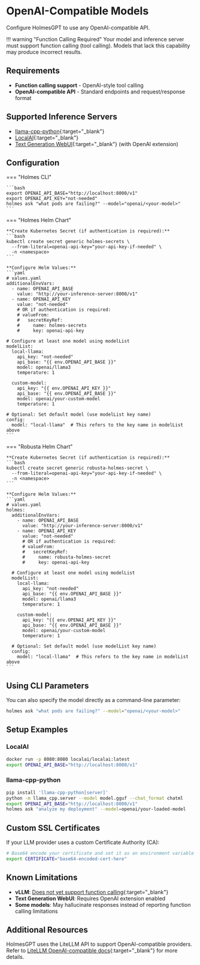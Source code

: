 # OpenAI-Compatible Models

Configure HolmesGPT to use any OpenAI-compatible API.

!!! warning "Function Calling Required"
    Your model and inference server must support function calling (tool calling). Models that lack this capability may produce incorrect results.

## Requirements

- **Function calling support** - OpenAI-style tool calling
- **OpenAI-compatible API** - Standard endpoints and request/response format

## Supported Inference Servers

- [llama-cpp-python](https://github.com/abetlen/llama-cpp-python){:target="_blank"}
- [LocalAI](https://localai.io/){:target="_blank"}
- [Text Generation WebUI](https://github.com/oobabooga/text-generation-webui){:target="_blank"} (with OpenAI extension)

## Configuration

=== "Holmes CLI"

    ```bash
    export OPENAI_API_BASE="http://localhost:8000/v1"
    export OPENAI_API_KEY="not-needed"
    holmes ask "what pods are failing?" --model="openai/<your-model>"
    ```

=== "Holmes Helm Chart"

    **Create Kubernetes Secret (if authentication is required):**
    ```bash
    kubectl create secret generic holmes-secrets \
      --from-literal=openai-api-key="your-api-key-if-needed" \
      -n <namespace>
    ```

    **Configure Helm Values:**
    ```yaml
    # values.yaml
    additionalEnvVars:
      - name: OPENAI_API_BASE
        value: "http://your-inference-server:8000/v1"
      - name: OPENAI_API_KEY
        value: "not-needed"
        # OR if authentication is required:
        # valueFrom:
        #   secretKeyRef:
        #     name: holmes-secrets
        #     key: openai-api-key

    # Configure at least one model using modelList
    modelList:
      local-llama:
        api_key: "not-needed"
        api_base: "{{ env.OPENAI_API_BASE }}"
        model: openai/llama3
        temperature: 1

      custom-model:
        api_key: "{{ env.OPENAI_API_KEY }}"
        api_base: "{{ env.OPENAI_API_BASE }}"
        model: openai/your-custom-model
        temperature: 1

    # Optional: Set default model (use modelList key name)
    config:
      model: "local-llama"  # This refers to the key name in modelList above
    ```

=== "Robusta Helm Chart"

    **Create Kubernetes Secret (if authentication is required):**
    ```bash
    kubectl create secret generic robusta-holmes-secret \
      --from-literal=openai-api-key="your-api-key-if-needed" \
      -n <namespace>
    ```

    **Configure Helm Values:**
    ```yaml
    # values.yaml
    holmes:
      additionalEnvVars:
        - name: OPENAI_API_BASE
          value: "http://your-inference-server:8000/v1"
        - name: OPENAI_API_KEY
          value: "not-needed"
          # OR if authentication is required:
          # valueFrom:
          #   secretKeyRef:
          #     name: robusta-holmes-secret
          #     key: openai-api-key

      # Configure at least one model using modelList
      modelList:
        local-llama:
          api_key: "not-needed"
          api_base: "{{ env.OPENAI_API_BASE }}"
          model: openai/llama3
          temperature: 1

        custom-model:
          api_key: "{{ env.OPENAI_API_KEY }}"
          api_base: "{{ env.OPENAI_API_BASE }}"
          model: openai/your-custom-model
          temperature: 1

      # Optional: Set default model (use modelList key name)
      config:
        model: "local-llama"  # This refers to the key name in modelList above
    ```

## Using CLI Parameters

You can also specify the model directly as a command-line parameter:

```bash
holmes ask "what pods are failing?" --model="openai/<your-model>"
```

## Setup Examples

### LocalAI

```bash
docker run -p 8080:8080 localai/localai:latest
export OPENAI_API_BASE="http://localhost:8080/v1"
```

### llama-cpp-python

```bash
pip install 'llama-cpp-python[server]'
python -m llama_cpp.server --model model.gguf --chat_format chatml
export OPENAI_API_BASE="http://localhost:8000/v1"
holmes ask "analyze my deployment" --model=openai/your-loaded-model
```

## Custom SSL Certificates

If your LLM provider uses a custom Certificate Authority (CA):

```bash
# Base64 encode your certificate and set it as an environment variable
export CERTIFICATE="base64-encoded-cert-here"
```

## Known Limitations

- **vLLM**: [Does not yet support function calling](https://github.com/vllm-project/vllm/issues/1869){:target="_blank"}
- **Text Generation WebUI**: Requires OpenAI extension enabled
- **Some models**: May hallucinate responses instead of reporting function calling limitations

## Additional Resources

HolmesGPT uses the LiteLLM API to support OpenAI-compatible providers. Refer to [LiteLLM OpenAI-compatible docs](https://litellm.vercel.app/docs/providers/openai_compatible){:target="_blank"} for more details.
